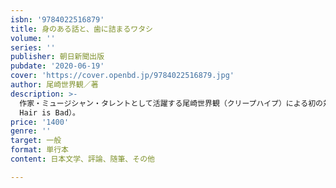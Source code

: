 ```yaml
---
isbn: '9784022516879'
title: 身のある話と、歯に詰まるワタシ
volume: ''
series: ''
publisher: 朝日新聞出版
pubdate: '2020-06-19'
cover: 'https://cover.openbd.jp/9784022516879.jpg'
author: 尾崎世界観／著
description: >-
  作家・ミュージシャン・タレントとして活躍する尾崎世界観（クリープハイプ）による初の対談集。ゲストは、加藤シゲアキ、田伯山、最果タヒ、金原ひとみ、那須川天心、尾野真千子、椎木知仁（My
  Hair is Bad）。
price: '1400'
genre: ''
target: 一般
format: 単行本
content: 日本文学、評論、随筆、その他

---
```

